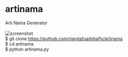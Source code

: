 # artinama
Arti Nama Generator
<br>
<br>
<img src="../../artinama.png" alt="screenshot"/>
<br>
$ git clone https://guthub.com/riandafuadshafly/artinama <br>
$ cd artinama <br>
$ python artinama.py <br>
